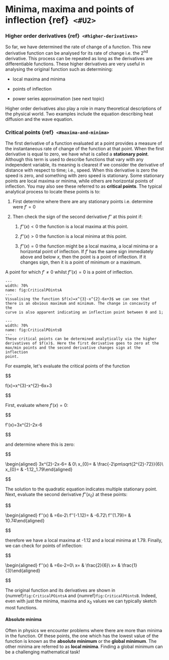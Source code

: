 Minima, maxima and points of inflection {ref}` <#U2>`
=======================================

### Higher order derivatives {ref}` <#higher-derivatives>`

So far, we have determined the rate of change of a function. This new
derivative function can be analysed for its rate of change i.e. the
2$^{\mathrm{nd}}$ derivative. This process can be repeated as long as
the derivatives are differentiable functions. These higher derivatives
are very useful in analysing the original function such as determining:

-   local maxima and minima

-   points of inflection

-   power series approximation (see next topic)

Higher order derivatives also play a role in many theoretical
descriptions of the physical world. Two examples include the equation
describing heat diffusion and the wave equation.

### Critical points {ref}` <#maxima-and-minima>`

The first derivative of a function evaluated at a point provides a
measure of the instantaneous rate of change of the function at that
point. When the first derivative is equal to zero, we have what is
called a **stationary point**. Although this term is used to describe
functions that vary with any independent variable, its meaning is
clearest if we consider the derivative of distance with respect to time;
i.e., speed. When this derivative is zero the speed is zero, and
something with zero speed is stationary. Some stationary points are
local maxima or minima, while others are horizontal points of
inflection. You may also see these referred to as **critical points**.
The typical analytical process to locate these points is to:

1.  First determine where there are any stationary points i.e. determine
    were $f'=0$

2.  Then check the sign of the second derivative $f''$ at this point if:

    1.  $f''(x)<0$ the function is a local maxima at this point.

    2.  $f''(x)>0$ the function is a local minima at this point.

    3.  $f''(x)=0$ the function might be a local maxima, a local minima
        or a horizontal point of inflection. If $f'$ has the same sign
        immediately above and below $x$, then the point is a point of
        inflection. If it changes sign, then it is a point of minimum or
        a maximum.

A point for which $f'\ne0$ whilst $f''(x)=0$ is a point of inflection.

```{figure} ../Images/poly_x3.png
---
width: 70%
name: fig:CriticalPOintsA
---
Visualising the function $f(x)=x^{3}-x^{2}-6x+3$ we can see that
there is an obvious maximum and minimum. The change in concavity of the
curve is also apparent indicating an inflection point between 0 and 1;
```

```{figure} ../Images/poly_x3_Critical.png
---
width: 70%
name: fig:CriticalPOintsB
---
These critical points can be determined analytically via the higher
derivatives of $f(x)$. Here the first derivative goes to zero at the
max/min points and the second derivative changes sign at the inflection
point.
```

For example, let's evaluate the critical points of the function


$$

f(x)=x^{3}-x^{2}-6x+3

$$

 First, evaluate where $f'(x)=0$:



$$

f'(x)=3x^{2}-2x-6

$$

 and determine where this is zero:


$$

\begin{aligned}
3x^{2}-2x-6= & 0\\
x_{0}= & \frac{-2\pm\sqrt{2^{2}-72}}{6}\\
x_{0}= & -1.12,\,1.79\end{aligned}

$$

 The solution to the quadratic
equation indicates multiple stationary point. Next, evaluate the second
derivative $f''(x_{0})$ at these points: 

$$

\begin{aligned}
f''(x) & =6x-2\\
f''(-1.12)= & -6.72\\
f''(1.79)= & 10.74\end{aligned}

$$

 therefore we have a local maxima at
-1.12 and a local minima at 1.79. Finally, we can check for points of
inflection:



$$

\begin{aligned}
f''(x) & =6x-2=0\\
x= & \frac{2}{6}\\
x= & \frac{1}{3}\end{aligned}

$$

 The original function and its
derivatives are shown in {numref}`fig:CriticalPOintsA` and {numref}`fig:CriticalPOintsB`. Indeed, even with just the minima,
maxima and $x_{0}$ values we can typically sketch most functions.

#### Absolute minima

Often in physics we encounter problems where there are more than minima
in the function. Of these points, the one which has the lowest value of
the function is known as the **absolute minimum** or the **global
minimum**. The other minima are referred to as **local minima**. Finding
a global minimum can be a challenging mathematical task!
